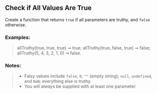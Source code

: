 ## Check if All Values Are True

Create a function that returns `true` if all parameters are truthy, and `false` otherwise.

### Examples:

> allTruthy(true, true, true) ➞ true;
> allTruthy(true, false, true) ➞ false;
> allTruthy(5, 4, 3, 2, 1, 0) ➞ false.

### Notes:

> - Falsy values include `false`, `0`, `""` (empty string), `null`, `undefined`, and `NaN`; everything else is truthy.
> - You will always be supplied with at least one parameter.
